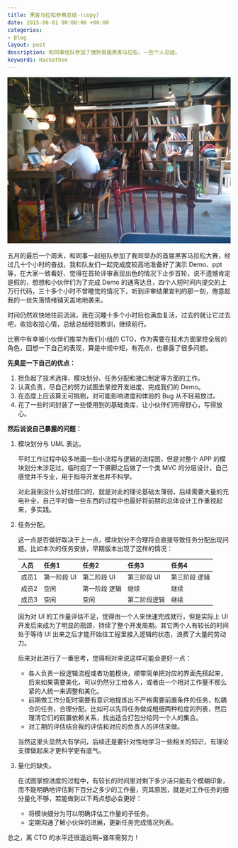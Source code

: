 ```yaml
---
title: 黑客马拉松参赛总结-(copy)
date: 2015-06-01 00:00:00 +08:00
categories:
- Blog
layout: post
description: 和同事组队参加了搜狗首届黑客马拉松，一些个人总结。
keywords: Hackathon
---
```


![首届黑客马拉松](/images/blog/hackathon.jpg)

五月的最后一个周末，和同事一起组队参加了我司举办的首届黑客马拉松大赛，经过几十个小时的奋战，我和队友们一起完成度较高地准备好了演示 Demo、ppt 等，在大家一致看好、觉得在首轮评审表现出色的情况下止步首轮，说不遗憾肯定是假的，想想和小伙伴们为了完成 Demo 的通宵达旦，四个人短时间内提交的上万行代码，三十多个小时不曾睡觉的情况下，听到评审结果宣判的那一刻，倦意趁我的一丝失落情绪铺天盖地地袭来。

时间仍然欢快地往前流淌，我在沉睡十多个小时后也满血复活，过去的就让它过去吧，收拾收拾心情，总结总结经验教训，继续前行。

比赛中有幸被小伙伴们推举为我们小组的 CTO，作为需要在技术方面掌控全局的角色，回想一下自己的表现，算是中规中矩，有亮点，也暴露了很多问题。

**先臭屁一下自己的优点：**

1. 担负起了技术选择、模块划分、任务分配和接口制定等方面的工作。
2. 认真负责，尽自己的努力试图去掌控开发进度、完成我们的 Demo。
3. 在态度上应该算无可挑剔，对可能影响进度和体验的 Bug 从不轻易放过。
4. 花了一些时间封装了一些使用到的基础类库，让小伙伴们用得舒心，写得放心。

**然后说说自己暴露的问题：**

1. 模块划分与 UML 表达。

   平时工作过程中较多地画一些小流程与逻辑的流程图，但是对整个 APP 的模块划分未涉足过，临时抱了一下佛脚之后做了一个类 MVC 的分层设计，自己感觉并不专业，用于指导开发也并不科学。

   对此我倒没什么好找借口的，就是对此的理论基础太薄弱，后续需要大量的充电补全，自己平时做一些东西的过程中也最好将前期的总体设计工作重视起来，多实践。

2. 任务分配。

   这一点是否做好取决于上一点，模块划分不合理将会直接导致任务分配出现问题。比如本次的任务安排，早期版本出现了这样的情况：

   | 人员  | 任务1       | 任务2         | 任务3        | 任务4         |
   |:------|:------------|:--------------|:-------------|:--------------|
   | 成员1 | 第一阶段 UI | 第二阶段 UI   | 第三阶段 UI  | 第三阶段 逻辑 |
   | 成员2 | 空闲        | 第一阶段 逻辑 | 继续         | 继续          |
   | 成员3 | 空闲        | 空闲          | 第二阶段逻辑 | 继续          |

   因为对 UI 的工作量评估不足，觉得由一个人来快速完成就行，但是实际上 UI 开发后来成为了明显的瓶颈，持续了整个开发周期。其它两个人有较长的时间处于等待 UI 出来之后才能开始往工程里接入逻辑的状态，浪费了大量的劳动力。

   后来对此进行了一番思考，觉得相对来说这样可能会更好一点：
   * 各人负责一段逻辑流程或者功能模块，顺带简单把对应的界面先搭起来，后来如果需要美化，可以仍然分工给各人，或者由一个相对工作量不那么紧的人统一来调整和美化。
   * 前期做工作分配时需要有意识地提炼出不严格需要前置条件的任务，松耦合的任务，合理分配。比如可以先将任务做成粗细两种粒度的列表，然后理清它们的前置依赖关系，找出适合打包分给同一个人的集合。
   * 对工期的评估结合我的评估和对应的负责人的评估来做。

   当然这里头显然大有学问，后续还是要针对性地学习一些相关的知识，有理论支撑做起来才更科学更有底气。

3. 量化的缺失。

   在试图掌控进度的过程中，有较长的时间里对剩下多少活只能有个模糊印象，而不能明确地评估剩下百分之多少的工作量，究其原因，就是对工作任务的细分量化不够，若能做到以下两点想必会更好：
   * 将模块细分为可以明确评估工作量的子任务。
   * 定期沟通了解小伙伴的进展，更新任务完成情况列表。

总之，离 CTO 的水平还很遥远啊~骚年需努力！